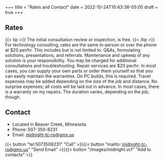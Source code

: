 +++
title = "Rates and Contact"
date = 2022-10-24T10:43:38-05:00
draft = true
+++

## Rates

{{< tip >}}
The initial consultation review or inspection, is free.
{{< /tip >}}
For technology consulting, rates are the same in-person or over the phone at $20 per/hr. This includes but is not limited to: Q&As, formulating solutions, presentations, and referrals. Maintenance and upkeep of any solution is your responsibility. You may be charged for additional consultations and troubleshooting.
Repair services are $20 per/hr. In most cases, you can supply your own parts or order them yourself so that you can easily maintain the warranties. On PC builds, this is required. Travel expenses may be added depending on the size of the job and distance. No surprise expenses; all costs will be laid out in advance. In most cases, there is a warranty on my repairs. The duration varies, depending on the job, though.

## Contact

- Located in Beaver Creek, Minnesota
- Phone: 507-350-8231
- Email: midnight-tc-rs@gmx.us

{{< button "tel:5073508231" "Call" >}}{{< button "mailto: midnight-tc-rs@gmx.us" "Send Email" >}}{{< button "/images/midnight.vcf" "Add to contacts" >}}
